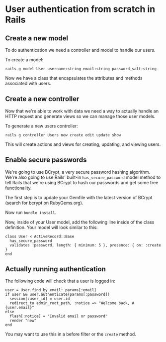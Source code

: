 # User authentication from scratch in Rails

## Create a new model

To do authentication we need a controller and model to handle our users.


To create a model:

```
rails g model User username:string email:string password_salt:string
```

Now we have a class that encapsulates the attributes and methods associated with users.

## Create a new controller

Now that we're able to work with data we need a way to actually handle an HTTP request and generate views so we can manage those user models.

To generate a new users controller:

```
rails g controller Users new create edit update show
```

This will create actions and views for creating, updating, and viewing users.

## Enable secure passwords

We're going to use BCrypt, a very secure password hashing algorithm. We're also going to use Rails' built-in `has_secure_password` model method to tell Rails that we're using BCrypt to hash our passwords and get some free functionality.

The first step is to update your Gemfile with the latest version of BCrypt (search for bcrypt on RubyGems.org).

Now run `bundle install`.

Now, inside of your User model, add the following line inside of the class definition. Your model will look similar to this:

```
class User < ActiveRecord::Base
  has_secure_password
  validates :password, length: { minimum: 5 }, presence: { on: :create }
end
```

## Actually running authentication

The following code will check that a user is logged in:

```
user = User.find_by email: params[:email]
if user && user.authenticate(params[:password])
  session[:user_id] = user.id
  redirect_to admin_root_path, :notice => "Welcome back, #{user.email}"
else
  flash[:notice] = "Invalid email or password"
  render "new"
end
```

You may want to use this in a before filter or the `create` method.
